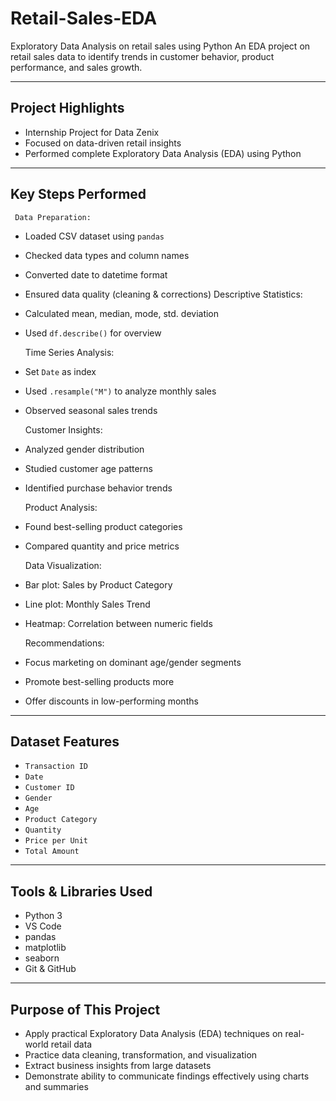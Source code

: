 #  Retail-Sales-EDA
   Exploratory Data Analysis on retail sales using Python
An EDA project on retail sales data to identify trends in customer behavior, product performance, and sales growth.

---

##  Project Highlights

-  Internship Project for Data Zenix
-  Focused on data-driven retail insights
-  Performed complete Exploratory Data Analysis (EDA) using Python

---

##  Key Steps Performed
     Data Preparation: 
  - Loaded CSV dataset using `pandas`
  - Checked data types and column names
  - Converted date to datetime format
  - Ensured data quality (cleaning & corrections)
     Descriptive Statistics:
  - Calculated mean, median, mode, std. deviation
  - Used `df.describe()` for overview

      Time Series Analysis:
  - Set `Date` as index
  - Used `.resample("M")` to analyze monthly sales
  - Observed seasonal sales trends

      Customer Insights:
  - Analyzed gender distribution
  - Studied customer age patterns
  - Identified purchase behavior trends

      Product Analysis:
  - Found best-selling product categories
  - Compared quantity and price metrics

       Data Visualization:
  - Bar plot: Sales by Product Category
  - Line plot: Monthly Sales Trend
  - Heatmap: Correlation between numeric fields

       Recommendations:
   - Focus marketing on dominant age/gender segments
  - Promote best-selling products more
  - Offer discounts in low-performing months

---

##  Dataset Features
- `Transaction ID`
- `Date`
- `Customer ID`
- `Gender`
- `Age`
- `Product Category`
- `Quantity`
- `Price per Unit`
- `Total Amount`


---

##  Tools & Libraries Used

- Python 3
- VS Code
- pandas
- matplotlib
- seaborn
- Git & GitHub

---

##  Purpose of This Project

- Apply practical Exploratory Data Analysis (EDA) techniques on real-world retail data
- Practice data cleaning, transformation, and visualization
- Extract business insights from large datasets
- Demonstrate ability to communicate findings effectively using charts and summaries
















